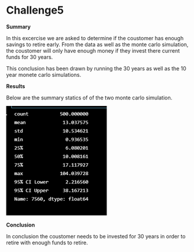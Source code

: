 # Challenge5

**Summary**

In this excercise we are asked to determine if the coustomer has enough savings to retire early. From the data as well as the monte carlo simulation, the coustomer will only have enough money if they invest there current funds for 30 years. 

This conclusion has been drawn by running the 30 years as well as the 10 year monete carlo simulations. 

**Results**

Below are the summary statics of of the two monte carlo simulation.

![](Starter_Code/Images/30_year_sum.PNG)


**Conclusion**

In conclusion the coustomer needs to be invested for 30 years in order to retire with enough funds to retire.




